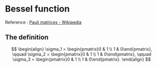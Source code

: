 # Bessel function

Reference : [Pauli matrices - Wikipedia](https://en.wikipedia.org/wiki/Pauli_matrices)

## The definition

$$
\begin{align}
\sigma_1 =
\begin{pmatrix}0 & 1 \\
1 & 0\end{pmatrix},
\qquad
\sigma_2 =
\begin{pmatrix}0 & 1 \\
1 & 0\end{pmatrix},
\qquad
\sigma_3 =
\begin{pmatrix}0 & 1 \\
1 & 0\end{pmatrix}.
\end{align}
$$
